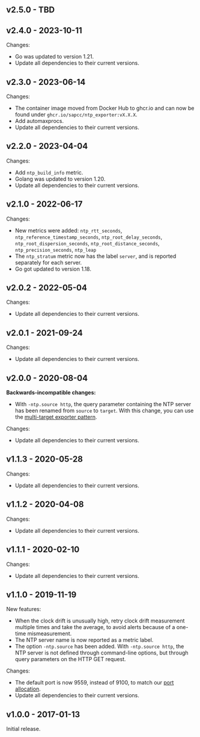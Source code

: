 ## v2.5.0 - TBD

## v2.4.0 - 2023-10-11

Changes:

- Go was updated to version 1.21.
- Update all dependencies to their current versions.

## v2.3.0 - 2023-06-14

Changes:

- The container image moved from Docker Hub to ghcr.io and can now be found under `ghcr.io/sapcc/ntp_exporter:vX.X.X`.
- Add automaxprocs.
- Update all dependencies to their current versions.

## v2.2.0 - 2023-04-04

Changes:

- Add `ntp_build_info` metric.
- Golang was updated to version 1.20.
- Update all dependencies to their current versions.

## v2.1.0 - 2022-06-17

Changes:

- New metrics were added: `ntp_rtt_seconds`, `ntp_reference_timestamp_seconds`, `ntp_root_delay_seconds`, `ntp_root_dispersion_seconds`, `ntp_root_distance_seconds`, `ntp_precision_seconds`, `ntp_leap`
- The `ntp_stratum` metric now has the label `server`, and is reported separately for each server.
- Go got updated to version 1.18.

## v2.0.2 - 2022-05-04

Changes:

- Update all dependencies to their current versions.

## v2.0.1 - 2021-09-24

Changes:

- Update all dependencies to their current versions.

## v2.0.0 - 2020-08-04

**Backwards-incompatible changes:**

- With `-ntp.source http`, the query parameter containing the NTP server has
  been renamed from `source` to `target`. With this change, you can use the
  [multi-target exporter pattern](https://prometheus.io/docs/guides/multi-target-exporter/).

Changes:

- Update all dependencies to their current versions.

## v1.1.3 - 2020-05-28

Changes:

- Update all dependencies to their current versions.

## v1.1.2 - 2020-04-08

Changes:

- Update all dependencies to their current versions.

## v1.1.1 - 2020-02-10

Changes:

- Update all dependencies to their current versions.

## v1.1.0 - 2019-11-19

New features:

- When the clock drift is unusually high, retry clock drift measurement
  multiple times and take the average, to avoid alerts because of a one-time
  mismeasurement.
- The NTP server name is now reported as a metric label.
- The option `-ntp.source` has been added. With `-ntp.source http`, the NTP
  server is not defined through command-line options, but through query
  parameters on the HTTP GET request.

Changes:

- The default port is now 9559, instead of 9100, to match our [port allocation][alloc].
- Update all dependencies to their current versions.

[alloc]: https://github.com/prometheus/prometheus/wiki/Default-port-allocations#exporters-starting-at-9100

## v1.0.0 - 2017-01-13

Initial release.
